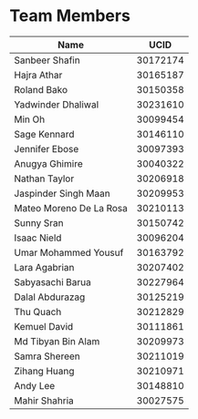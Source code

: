 # Team Members

| Name                | UCID       |
|---------------------|------------|
| Sanbeer Shafin       | 30172174   |
| Hajra Athar    | 30165187   |
| Roland Bako        | 30150358   |
| Yadwinder Dhaliwal       | 30231610    |
| Min Oh       | 30099454  |
| Sage Kennard       | 30146110  |
| Jennifer Ebose      | 30097393   |
| Anugya Ghimire       | 30040322  |
| Nathan Taylor | 30206918  |
| Jaspinder Singh Maan          | 30209953  |
| Mateo Moreno De La Rosa      | 30210113  |
| Sunny Sran       | 30150742  |
| Isaac Nield    | 30096204  |
| Umar Mohammed Yousuf     | 30163792  |
| Lara Agabrian       | 30207402  |
| Sabyasachi Barua       | 30227964    |
| Dalal Abdurazag      | 30125219  |
| Thu Quach         | 30212829  |
| Kemuel David      | 30111861  |
|Md Tibyan Bin Alam | 30209973|
|Samra Shereen|30211019 |
|Zihang Huang | 30210971|
|Andy Lee | 30148810|
| Mahir Shahria|30027575 |

